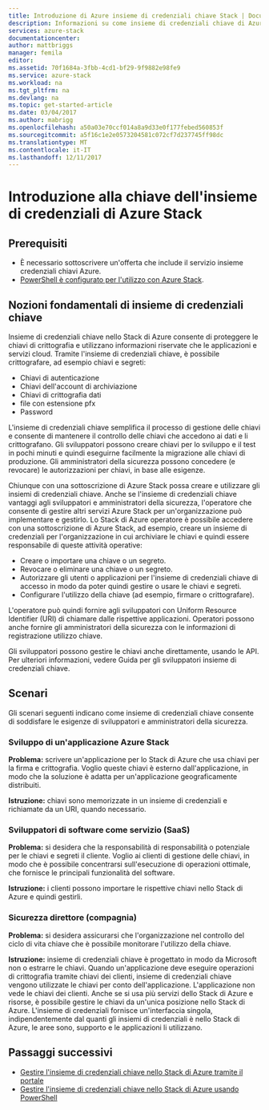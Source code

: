 ```yaml
---
title: Introduzione di Azure insieme di credenziali chiave Stack | Documenti Microsoft
description: Informazioni su come insieme di credenziali chiave di Azure Stack gestisce le chiavi e segreti
services: azure-stack
documentationcenter: 
author: mattbriggs
manager: femila
editor: 
ms.assetid: 70f1684a-3fbb-4cd1-bf29-9f9882e98fe9
ms.service: azure-stack
ms.workload: na
ms.tgt_pltfrm: na
ms.devlang: na
ms.topic: get-started-article
ms.date: 03/04/2017
ms.author: mabrigg
ms.openlocfilehash: a50a03e70ccf014a8a9d33e0f177febed560853f
ms.sourcegitcommit: a5f16c1e2e0573204581c072cf7d237745ff98dc
ms.translationtype: MT
ms.contentlocale: it-IT
ms.lasthandoff: 12/11/2017
---
```

# <a name="introduction-to-key-vault-in-azure-stack"></a>Introduzione alla chiave dell'insieme di credenziali di Azure Stack

## <a name="prerequisites"></a>Prerequisiti 

* È necessario sottoscrivere un'offerta che include il servizio insieme credenziali chiavi Azure.  
* [PowerShell è configurato per l'utilizzo con Azure Stack](azure-stack-powershell-configure-user.md).
 
## <a name="key-vault-basics"></a>Nozioni fondamentali di insieme di credenziali chiave
Insieme di credenziali chiave nello Stack di Azure consente di proteggere le chiavi di crittografia e utilizzano informazioni riservate che le applicazioni e servizi cloud. Tramite l'insieme di credenziali chiave, è possibile crittografare, ad esempio chiavi e segreti:
   * Chiavi di autenticazione 
   * Chiavi dell'account di archiviazione
   * Chiavi di crittografia dati
   * file con estensione pfx
   * Password

L'insieme di credenziali chiave semplifica il processo di gestione delle chiavi e consente di mantenere il controllo delle chiavi che accedono ai dati e li crittografano. Gli sviluppatori possono creare chiavi per lo sviluppo e il test in pochi minuti e quindi eseguirne facilmente la migrazione alle chiavi di produzione. Gli amministratori della sicurezza possono concedere (e revocare) le autorizzazioni per chiavi, in base alle esigenze.

Chiunque con una sottoscrizione di Azure Stack possa creare e utilizzare gli insiemi di credenziali chiave. Anche se l'insieme di credenziali chiave vantaggi agli sviluppatori e amministratori della sicurezza, l'operatore che consente di gestire altri servizi Azure Stack per un'organizzazione può implementare e gestirlo. Lo Stack di Azure operatore è possibile accedere con una sottoscrizione di Azure Stack, ad esempio, creare un insieme di credenziali per l'organizzazione in cui archiviare le chiavi e quindi essere responsabile di queste attività operative:

* Creare o importare una chiave o un segreto.
* Revocare o eliminare una chiave o un segreto.
* Autorizzare gli utenti o applicazioni per l'insieme di credenziali chiave di accesso in modo da poter quindi gestire o usare le chiavi e segreti.
* Configurare l'utilizzo della chiave (ad esempio, firmare o crittografare).

L'operatore può quindi fornire agli sviluppatori con Uniform Resource Identifier (URI) di chiamare dalle rispettive applicazioni. Operatori possono anche fornire gli amministratori della sicurezza con le informazioni di registrazione utilizzo chiave.

Gli sviluppatori possono gestire le chiavi anche direttamente, usando le API. Per ulteriori informazioni, vedere Guida per gli sviluppatori insieme di credenziali chiave.

## <a name="scenarios"></a>Scenari
Gli scenari seguenti indicano come insieme di credenziali chiave consente di soddisfare le esigenze di sviluppatori e amministratori della sicurezza.

### <a name="developer-for-an-azure-stack-application"></a>Sviluppo di un'applicazione Azure Stack
**Problema:** scrivere un'applicazione per lo Stack di Azure che usa chiavi per la firma e crittografia. Voglio queste chiavi è esterno dall'applicazione, in modo che la soluzione è adatta per un'applicazione geograficamente distribuiti.

**Istruzione:** chiavi sono memorizzate in un insieme di credenziali e richiamate da un URI, quando necessario.

### <a name="developer-for-software-as-a-service-saas"></a>Sviluppatori di software come servizio (SaaS)
**Problema:** si desidera che la responsabilità di responsabilità o potenziale per le chiavi e segreti il cliente. Voglio ai clienti di gestione delle chiavi, in modo che è possibile concentrarsi sull'esecuzione di operazioni ottimale, che fornisce le principali funzionalità del software.

**Istruzione:** i clienti possono importare le rispettive chiavi nello Stack di Azure e quindi gestirli. 

### <a name="chief-security-officer-cso"></a>Sicurezza direttore (compagnia)
**Problema:** si desidera assicurarsi che l'organizzazione nel controllo del ciclo di vita chiave che è possibile monitorare l'utilizzo della chiave.

**Istruzione:** insieme di credenziali chiave è progettato in modo da Microsoft non o estrarre le chiavi. Quando un'applicazione deve eseguire operazioni di crittografia tramite chiavi dei clienti, insieme di credenziali chiave vengono utilizzate le chiavi per conto dell'applicazione. L'applicazione non vede le chiavi dei clienti. Anche se si usa più servizi dello Stack di Azure e risorse, è possibile gestire le chiavi da un'unica posizione nello Stack di Azure. L'insieme di credenziali fornisce un'interfaccia singola, indipendentemente dal quanti gli insiemi di credenziali è nello Stack di Azure, le aree sono, supporto e le applicazioni li utilizzano.

## <a name="next-steps"></a>Passaggi successivi

* [Gestire l'insieme di credenziali chiave nello Stack di Azure tramite il portale](azure-stack-kv-manage-portal.md)  
* [Gestire l'insieme di credenziali chiave nello Stack di Azure usando PowerShell](azure-stack-kv-manage-powershell.md)

